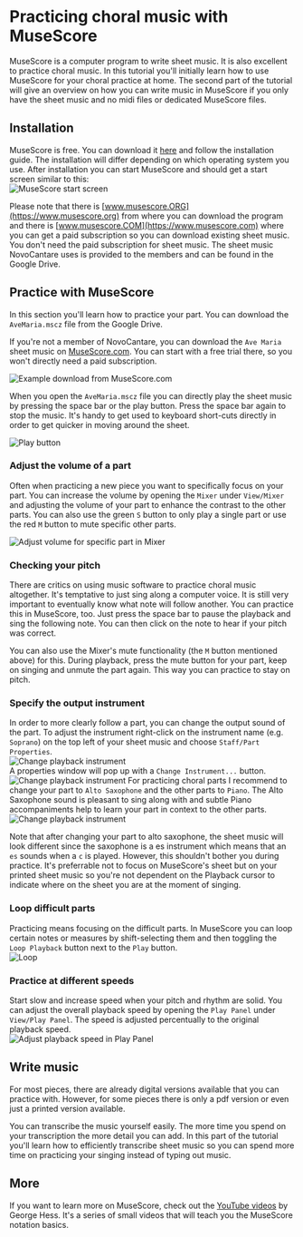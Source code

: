 # Practicing choral music with MuseScore

MuseScore is a computer program to write sheet music. It is also excellent to practice choral music. In this tutorial you'll initially learn how to use MuseScore for your choral practice at home. The second part of the tutorial will give an overview on how you can write music in MuseScore if you only have the sheet music and no midi files or dedicated MuseScore files.


## Installation
MuseScore is free. You can download it [here](https://musescore.org/en/download) and follow the installation guide. The installation will differ depending on which operating system you use. After installation you can start MuseScore and should get a start screen similar to this:  
![MuseScore start screen](./pics/startScreen.png)

Please note that there is [www.musescore.ORG](https://www.musescore.org) from where you can download the program and there is [www.musescore.COM](https://www.musescore.com) where you can get a paid subscription so you can download existing sheet music. You don't need the paid subscription for sheet music. The sheet music NovoCantare uses is provided to the members and can be found in the Google Drive.

## Practice with MuseScore
In this section you'll learn how to practice your part. You can download the `AveMaria.mscz` file from the Google Drive.

If you're not a member of NovoCantare, you can download the `Ave Maria` sheet music on [MuseScore.com](https://musescore.com/user/5373126/scores/4853136). You can start with a free trial there, so you won't directly need a paid subscription.  


![Example download from MuseScore.com](./pics/downloadSheet.png)

When you open the `AveMaria.mscz` file you can directly play the sheet music by pressing the space bar or the play button. Press the space bar again to stop the music. It's handy to get used to keyboard short-cuts directly in order to get quicker in moving around the sheet.

![Play button](./pics/playback.png)

<!-- add comparison to midi files where you cannot adjust easily for practice -->

### Adjust the volume of a part
Often when practicing a new piece you want to specifically focus on your part. You can increase the volume by opening the `Mixer` under `View/Mixer` and adjusting the volume of your part to enhance the contrast to the other parts. You can also use the green `S` button to only play a single part or use the red `M` button to mute specific other parts.

![Adjust volume for specific part in Mixer](./pics/mixer.png)

### Checking your pitch
There are critics on using music software to practice choral music altogether. It's temptative to just sing along a computer voice. It is still very important to eventually know what note will follow another. You can practice this in MuseScore, too. Just press the space bar to pause the playback and sing the following note. You can then click on the note to hear if your pitch was correct.  

You can also use the Mixer's mute functionality (the `M` button mentioned above) for this. During playback, press the mute button for your part, keep on singing and unmute the part again. This way you can practice to stay on pitch.

### Specify the output instrument
In order to more clearly follow a part, you can change the output sound of the part. To adjust the instrument right-click on the instrument name (e.g. `Soprano`) on the top left of your sheet music and choose `Staff/Part Properties`.  
![Change playback instrument](./pics/partProperties.png)  
A properties window will pop up with a `Change Instrument...` button.  
![Change playback instrument](./pics/partPropertiesPopup.png)
For practicing choral parts I recommend to change your part to `Alto Saxophone` and the other parts to `Piano`. The Alto Saxophone sound is pleasant to sing along with and subtle Piano accompaniments help to learn your part in context to the other parts.
![Change playback instrument](./pics/instrumentChoice.png)

Note that after changing your part to alto saxophone, the sheet music will look different since the saxophone is a es instrument which means that an `es` sounds when a `c` is played. However, this shouldn't bother you during practice. It's preferrable not to focus on MuseScore's sheet but on your printed sheet music so you're not dependent on the Playback cursor to indicate where on the sheet you are at the moment of singing.

### Loop difficult parts
Practicing means focusing on the difficult parts. In MuseScore you can loop certain notes or measures by shift-selecting them and then toggling the `Loop Playback` button next to the `Play` button.  
![Loop](./pics/loop.png)


### Practice at different speeds
Start slow and increase speed when your pitch and rhythm are solid. You can adjust the overall playback speed by opening the `Play Panel` under `View/Play Panel`. The speed is adjusted percentually to the original playback speed.  
![Adjust playback speed in Play Panel](./pics/playPanel.png)

## Write music
For most pieces, there are already digital versions available that you can practice with. However, for some pieces there is only a pdf version or even just a printed version available.  

You can transcribe the music yourself easily. The more time you spend on your transcription the more detail you can add. In this part of the tutorial you'll learn how to efficiently transcribe sheet music so you can spend more time on practicing your singing instead of typing out music.  

<!-- In this example, 
transferring from pdf
new file
short-cuts, order of rhythm, then pitch

save as score
save as midi with current settings
save as program-independent -->

<!-- ## A word on file formats -->

<!-- ## MuseScore alternatives
paid version. you can use these programs to practice
Finale, Sibelius
save as other format -->

## More
If you want to learn more on MuseScore, check out the [YouTube videos](https://www.youtube.com/watch?v=YZ4kRzkHroU&list=PLTYuWi2LmaPGb4SKXHm9JULQ-0CH8KpUk) by George Hess. It's a series of small videos that will teach you the MuseScore notation basics.
